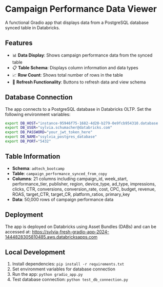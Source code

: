 # Campaign Performance Data Viewer

A functional Gradio app that displays data from a PostgreSQL database synced table in Databricks.

## Features

- 📊 **Data Display**: Shows campaign performance data from the synced table
- 📋 **Table Schema**: Displays column information and data types
- 📈 **Row Count**: Shows total number of rows in the table
- 🔄 **Refresh Functionality**: Buttons to refresh data and view schema

## Database Connection

The app connects to a PostgreSQL database in Databricks OLTP. Set the following environment variables:

```bash
export DB_HOST="instance-95946f75-1682-4d20-b279-0e9fcb954310.database.cloud.databricks.com"
export DB_USER="sylvia.schumacher@databricks.com"
export DB_PASSWORD="your_jwt_token_here"
export DB_NAME="ssylvia_postgres_database"
export DB_PORT="5432"
```

## Table Information

- **Schema**: `adtech_bootcamp`
- **Table**: `campaign_performance_synced_from_copy`
- **Columns**: 21 columns including campaign_id, week_start, performance_tier, publisher, region, device_type, ad_type, impressions, clicks, CTR, conversions, conversion_rate, cost, CPC, budget, revenue, ROAS, target_CTR, target_CR, platform_ratios, primary_key
- **Data**: 50,000 rows of campaign performance data

## Deployment

The app is deployed on Databricks using Asset Bundles (DABs) and can be accessed at:
https://sylvia-fresh-gradio-app-2024-1444828305810485.aws.databricksapps.com

## Local Development

1. Install dependencies: `pip install -r requirements.txt`
2. Set environment variables for database connection
3. Run the app: `python gradio_app.py`
4. Test database connection: `python test_db_connection.py`
